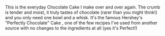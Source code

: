 This is the everyday Chocolate Cake I make over and over again. The crumb is tender and moist, it truly tastes of chocolate (rarer than you might think!) and you only need one bowl and a whisk. It's the famous Hershey's "Perfectly Chocolate" Cake , one of the few recipes I've used from another source with no changes to the ingredients at all (yes it's Perfect!)